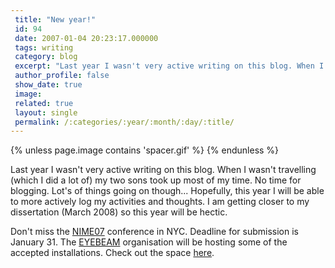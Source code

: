 ```yaml
---
 title: "New year!"
 id: 94
 date: 2007-01-04 20:23:17.000000
 tags: writing
 category: blog
 excerpt: "Last year I wasn't very active writing on this blog. When I wasn't travelling (which I did a lot of) my two sons took up most of my time. No time for blogging. Lot's of things going on though... Hopef..."
 author_profile: false
 show_date: true
 image: 
 related: true
 layout: single
 permalink: /:categories/:year/:month/:day/:title/
---
```

{% unless page.image contains 'spacer.gif' %}
{% endunless %}

Last year I wasn't very active writing on this blog. When I wasn't travelling (which I did a lot of) my two sons took up most of my time. No time for blogging. Lot's of things going on though... Hopefully, this year I will be able to more actively log my activities and thoughts. I am getting closer to my dissertation (March 2008) so this year will be hectic.



Don't miss the <a href="http://itp.nyu.edu/nime/2007/index.php">NIME07</a> conference in NYC. Deadline for submission is January 31. The <a href="http://www.eyebeam.org/">EYEBEAM</a> organisation will be hosting some of the accepted installations. Check out the space <a href="http://itp.nyu.edu/nime/2007/images/Eyebeam_mainspace01_lg.jpg">here</a>.
